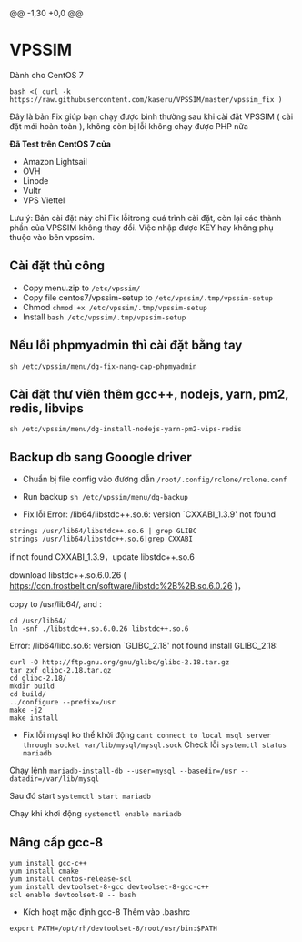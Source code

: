 @@ -1,30 +0,0 @@
# VPSSIM

Dành cho CentOS 7
```
bash <( curl -k https://raw.githubusercontent.com/kaseru/VPSSIM/master/vpssim_fix )
```

Đây là bản Fix giúp bạn chạy được bình thường sau khi cài đặt VPSSIM ( cài đặt mới hoàn toàn ), không còn bị lỗi không chạy được PHP nữa

**Đã Test trên CentOS 7 của**

+ Amazon Lightsail
+ OVH
+ Linode
+ Vultr
+ VPS Viettel

Lưu ý: Bản cài đặt này chỉ Fix lỗitrong quá trình cài đặt, còn lại các thành phần của VPSSIM không thay đổi. Việc nhập được KEY hay không phụ thuộc vào bên vpssim.

## Cài đặt thủ công
- Copy menu.zip to ```/etc/vpssim/```
- Copy file centos7/vpssim-setup to ```/etc/vpssim/.tmp/vpssim-setup```
- Chmod ```chmod +x /etc/vpssim/.tmp/vpssim-setup ```
- Install ```bash /etc/vpssim/.tmp/vpssim-setup```


## Nếu lỗi phpmyadmin thì cài đặt bằng tay

```sh /etc/vpssim/menu/dg-fix-nang-cap-phpmyadmin ```

## Cài đặt thư viên thêm gcc++, nodejs, yarn, pm2, redis, libvips

```sh /etc/vpssim/menu/dg-install-nodejs-yarn-pm2-vips-redis ```

## Backup db sang Gooogle driver

- Chuẩn bị file config vào đường dẫn
```/root/.config/rclone/rclone.conf```

- Run backup
```sh /etc/vpssim/menu/dg-backup ```


- Fix lỗi Error: /lib64/libstdc++.so.6: version `CXXABI_1.3.9' not found
```
strings /usr/lib64/libstdc++.so.6 | grep GLIBC
strings /usr/lib64/libstdc++.so.6|grep CXXABI
```

if not found CXXABI_1.3.9，update libstdc++.so.6

download libstdc++.so.6.0.26 (  https://cdn.frostbelt.cn/software/libstdc%2B%2B.so.6.0.26  )，

copy to /usr/lib64/, and :
```
cd /usr/lib64/
ln -snf ./libstdc++.so.6.0.26 libstdc++.so.6
```

Error: /lib64/libc.so.6: version `GLIBC_2.18' not found
install GLIBC_2.18:
```
curl -O http://ftp.gnu.org/gnu/glibc/glibc-2.18.tar.gz
tar zxf glibc-2.18.tar.gz
cd glibc-2.18/
mkdir build
cd build/
../configure --prefix=/usr
make -j2
make install
```

- Fix lỗi mysql ko thể khởi động ```cant connect to local msql server through socket var/lib/mysql/mysql.sock```
Check lỗi
```systemctl status mariadb```

Chạy lệnh
```mariadb-install-db --user=mysql --basedir=/usr --datadir=/var/lib/mysql ```

Sau đó start
```systemctl start mariadb```

Chạy khi khơi động
```systemctl enable mariadb```


## Nâng cấp gcc-8
```
yum install gcc-c++
yum install cmake
yum install centos-release-scl
yum install devtoolset-8-gcc devtoolset-8-gcc-c++
scl enable devtoolset-8 -- bash
```

- Kích hoạt mặc định gcc-8 
Thêm vào .bashrc
```
export PATH=/opt/rh/devtoolset-8/root/usr/bin:$PATH
```
